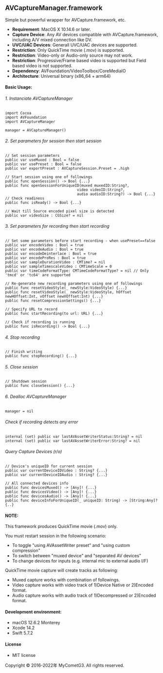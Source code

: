 ## AVCaptureManager.framework

Simple but powerful wrapper for AVCapture.framework, etc.

- __Requirement__: MacOS X 10.14.6 or later.
- __Capture Device__: Any AV devices compatible with AVCapture.framework,
including A/V mixed connection like DV.
- __UVC/UAC Devices__: Generall UVC/UAC devices are supported.
- __Restriction__: Only QuickTime movie (.mov) is supported.
- __Restriction__: Video-only or Audio-only source may not work.
- __Restriction__: Progressive/Frame based video is supported but Field based video is not supported.
- __Dependency__: AVFoundation/VideoToolbox/CoreMediaIO
- __Architecture__: Universal binary (x86_64 + arm64)

#### Basic Usage:

###### 1. Instanciate AVCaptureManager

    import Cocoa
    import AVFoundation
    import AVCaptureManager

    manager = AVCaptureManager()

###### 2. Set parameters for session then start session

    // Set session parameters
    public var useMuxed : Bool = false
    public var usePreset : Bool = false
    public var exportPreset : AVCaptureSession.Preset = .high

    // Start session using one of followings
    public func openSession() -> Bool {...}
    public func openSessionForUniqueID(muxed muxedID:String?,
                                     video videoID:String?,
                                     audio audioID:String?) -> Bool {...}
    // Check readiness
    public func isReady() -> Bool {...}

    // Wait till Source encoded pixel size is detected
    public var videoSize : CGSize? = nil

###### 3. Set parameters for recording then start recording

    // Set some parameters before start recording - when usePreset==false
    public var encodeVideo : Bool = true
    public var encodeAudio : Bool = true
    public var encodeDeinterlace : Bool = true
    public var encodeProRes : Bool = true
    public var sampleDurationVideo : CMTime? = nil
    public var sampleTimescaleVideo : CMTimeScale = 0
    public var timeCodeFormatType: CMTimeCodeFormatType? = nil // Only 'tmcd' or 'tc64' are supported

    // Re-generate new recording parameters using one of followings
    public func resetVideoStyle(_ newStyle:VideoStyle) {...}
    public func resetVideoStyle(_ newStyle:VideoStyle, hOffset newHOffset:Int, vOffset newVOffset:Int) {...}
    public func resetCompressionSettings() {...}

    // Specify URL to record
    public func startRecording(to url: URL) {...}

    // Check if recording is running
    public func isRecording() -> Bool {...}

###### 4. Stop recording

    // Finish writing
    public func stopRecording() {...}

###### 5. Close session

    // Shutdown session
    public func closeSession() {...}

###### 6. Dealloc AVCaptureManager

    manager = nil

###### Check if recording detects any error

    internal (set) public var lastAVAssetWriterStatus:String? = nil
    internal (set) public var lastAVAssetWriterError:String? = nil

###### Query Capture Devices (r/o)

    // Device's uniqueID for current session
    public var currentDeviceIDVideo : String? {...}
    public var currentDeviceIDAudio : String? {...}

    // All connected devices info
    public func devicesMuxed() -> [Any]! {...}
    public func devicesVideo() -> [Any]! {...}
    public func devicesAudio() -> [Any]! {...}
    public func deviceInfoForUniqueID(_ uniqueID: String) -> [String:Any]? {..}

#### NOTE:

This framework produces QuickTime movie (.mov) only.

You must restart session in the following scenario:
- To toggle "using AVAssetWriter preset" and "using custom compression"
- To switch between "muxed device" and "separated AV devices"
- To change devices for inputs (e.g. internal mic to external audio I/F)

QuickTime movie capture will create tracks as following:
- Muxed capture works with combination of followings.
- Video capture works with video track of 1)Device Native or 2)Encoded format.
- Audio capture works with audio track of 1)Decompressed or 2)Encoded format.

#### Development environment:
- macOS 12.6.2 Monterey
- Xcode 14.2
- Swift 5.7.2

#### License
- MIT license

Copyright © 2016-2022年 MyCometG3. All rights reserved.
